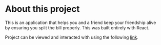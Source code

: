 # About this project

This is an application that helps you and a friend keep your friendship alive by ensuring you split the bill properly. This was built entirely with React.

Project can be viewed and interacted with using the following [link](https://alex-hewitt-split-bill.netlify.app/).
